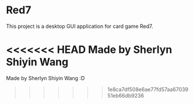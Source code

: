 # Red7

This project is a desktop GUI application for card game Red7.

<<<<<<< HEAD
Made by Sherlyn Shiyin Wang
=======
Made by Sherlyn Shiyin Wang :D  
>>>>>>> 1e8ca7df508e6ae77fd57aa6703951eb66db9236
